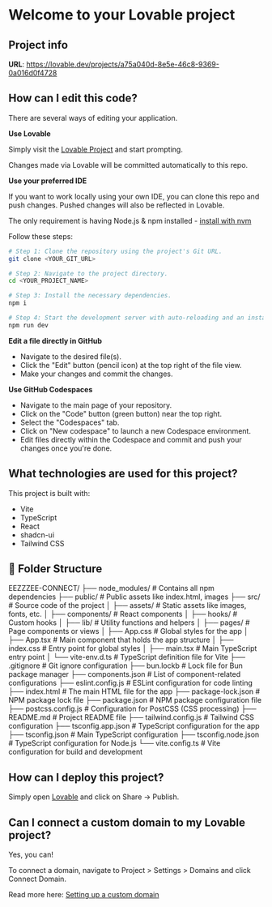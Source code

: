# Welcome to your Lovable project

## Project info

**URL**: https://lovable.dev/projects/a75a040d-8e5e-46c8-9369-0a016d0f4728

## How can I edit this code?

There are several ways of editing your application.

**Use Lovable**

Simply visit the [Lovable Project](https://lovable.dev/projects/a75a040d-8e5e-46c8-9369-0a016d0f4728) and start prompting.

Changes made via Lovable will be committed automatically to this repo.

**Use your preferred IDE**

If you want to work locally using your own IDE, you can clone this repo and push changes. Pushed changes will also be reflected in Lovable.

The only requirement is having Node.js & npm installed - [install with nvm](https://github.com/nvm-sh/nvm#installing-and-updating)

Follow these steps:

```sh
# Step 1: Clone the repository using the project's Git URL.
git clone <YOUR_GIT_URL>

# Step 2: Navigate to the project directory.
cd <YOUR_PROJECT_NAME>

# Step 3: Install the necessary dependencies.
npm i

# Step 4: Start the development server with auto-reloading and an instant preview.
npm run dev
```

**Edit a file directly in GitHub**

- Navigate to the desired file(s).
- Click the "Edit" button (pencil icon) at the top right of the file view.
- Make your changes and commit the changes.

**Use GitHub Codespaces**

- Navigate to the main page of your repository.
- Click on the "Code" button (green button) near the top right.
- Select the "Codespaces" tab.
- Click on "New codespace" to launch a new Codespace environment.
- Edit files directly within the Codespace and commit and push your changes once you're done.

## What technologies are used for this project?

This project is built with:

- Vite
- TypeScript
- React
- shadcn-ui
- Tailwind CSS

## 📂 Folder Structure
EEZZZEE-CONNECT/
├── node_modules/          # Contains all npm dependencies
├── public/                # Public assets like index.html, images
├── src/                   # Source code of the project
│   ├── assets/            # Static assets like images, fonts, etc.
│   ├── components/        # React components
│   ├── hooks/             # Custom hooks
│   ├── lib/               # Utility functions and helpers
│   ├── pages/             # Page components or views
│   ├── App.css            # Global styles for the app
│   ├── App.tsx            # Main component that holds the app structure
│   ├── index.css          # Entry point for global styles
│   ├── main.tsx           # Main TypeScript entry point
│   └── vite-env.d.ts      # TypeScript definition file for Vite
├── .gitignore             # Git ignore configuration
├── bun.lockb              # Lock file for Bun package manager
├── components.json        # List of component-related configurations
├── eslint.config.js       # ESLint configuration for code linting
├── index.html             # The main HTML file for the app
├── package-lock.json      # NPM package lock file
├── package.json           # NPM package configuration file
├── postcss.config.js      # Configuration for PostCSS (CSS processing)
├── README.md              # Project README file
├── tailwind.config.js     # Tailwind CSS configuration
├── tsconfig.app.json      # TypeScript configuration for the app
├── tsconfig.json          # Main TypeScript configuration
├── tsconfig.node.json     # TypeScript configuration for Node.js
└── vite.config.ts         # Vite configuration for build and development

## How can I deploy this project?

Simply open [Lovable](https://lovable.dev/projects/a75a040d-8e5e-46c8-9369-0a016d0f4728) and click on Share -> Publish.

## Can I connect a custom domain to my Lovable project?

Yes, you can!

To connect a domain, navigate to Project > Settings > Domains and click Connect Domain.

Read more here: [Setting up a custom domain](https://docs.lovable.dev/tips-tricks/custom-domain#step-by-step-guide)
